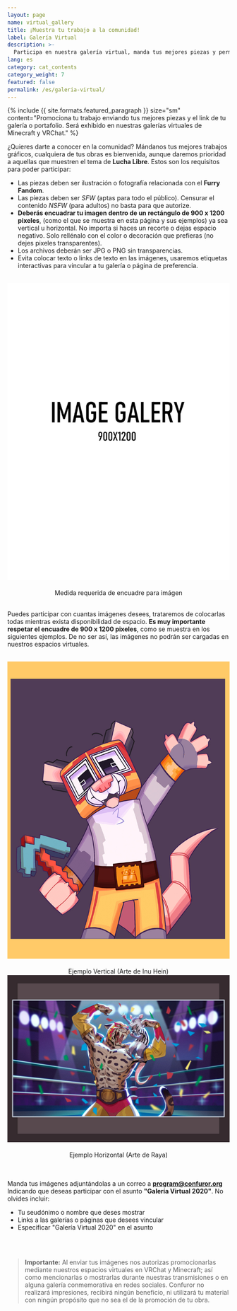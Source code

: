 ```yaml
---
layout: page
name: virtual_gallery
title: ¡Muestra tu trabajo a la comunidad!
label: Galería Virtual
description: >-
  Participa en nuestra galería virtual, manda tus mejores piezas y permite que la comunidad te conozca
lang: es
category: cat_contents
category_weight: 7
featured: false
permalink: /es/galeria-virtual/
---
```


{%
  include {{ site.formats.featured_paragraph }}
  size="sm"
  content="Promociona tu trabajo enviando tus mejores piezas y el link de tu galería o portafolio. Será exhibido en nuestras galerías virtuales de Minecraft y VRChat."
%}

¿Quieres darte a conocer en la comunidad? Mándanos tus mejores trabajos gráficos, cualquiera de tus obras es bienvenida, aunque daremos prioridad a aquellas que muestren el tema de **Lucha Libre**. Estos son los requisitos para poder participar:

- Las piezas deben ser ilustración o fotografía relacionada con el **Furry Fandom**.
- Las piezas deben ser *SFW* (aptas para todo el público). Censurar el contenido *NSFW* (para adultos) no basta para que autorize.
- **Deberás encuadrar tu imagen dentro de un rectángulo de 900 x 1200 pixeles**, (como el que se muestra en esta página y sus ejemplos) ya sea vertical u horizontal. No importa si haces un recorte o dejas espacio negativo. Solo rellénalo con el color o decoración que prefieras (no dejes pixeles transparentes).
- Los archivos deberán ser JPG o PNG sin transparencias.
- Evita colocar texto o links de texto en las imágenes, usaremos etiquetas interactivas para vincular a tu galería o página de preferencia.

<br>
<div class="container" style="text-align: center;">
  <img class="img-fluid" src="/images/pictures/base_image.jpg" alt="Imagen de 900 x 1200 pixeles">
  <br><br>
  <span>Medida requerida de encuadre para imágen</span>
</div>
<br>

Puedes participar con cuantas imágenes desees, trataremos de colocarlas todas mientras exista disponibilidad de espacio. **Es muy importante respetar el encuadre de 900 x 1200 pixeles**, como se muestra en los siguientes ejemplos. De no ser así, las imágenes no podrán ser cargadas en nuestros espacios virtuales.

<br>
<div class="container-overflow">
  <div class="row" style="align-items: center;">
    <div class="col-md-5" style="text-align:center;">
      <img src="/images/pictures/hein_minecraft_sample.jpg" class="img-fluid">
      <br><br>
      <span>Ejemplo Vertical (Arte de Inu Hein)</span>
    </div>
    <div class="col-md-7" style="text-align:center;">
      <img src="/images/pictures/raya_lucha_example.jpg" class="img-fluid">
      <br><br>
      <span>Ejemplo Horizontal (Arte de Raya)</span>
    </div>
  </div>
</div>
<br><br>

Manda tus imágenes adjuntándolas a un correo a **program@confuror.org** Indicando que deseas participar con el asunto **"Galería Virtual 2020"**. No olvides incluir:

- Tu seudónimo o nombre que deses mostrar
- Links a las galerías o páginas que desees vincular
- Especificar "Galería Virtual 2020" en el asunto

<br><br>

> **Importante:** Al enviar tus imágenes nos autorizas promocionarlas mediante nuestros espacios virtuales en VRChat y Minecraft; así como mencionarlas o mostrarlas durante nuestras transmisiones o en alguna galería conmemorativa en redes sociales. Confuror no realizará impresiones, recibirá ningún beneficio, ni utilizará tu material con ningún propósito que no sea el de la promoción de tu obra.